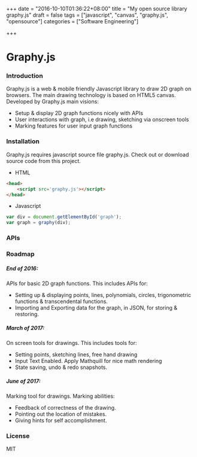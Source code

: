 +++
date = "2016-10-10T01:36:22+08:00"
title = "My open source library graphy.js"
draft = false
tags = ["javascript", "canvas", "graphy.js", "opensource"]
categories = ["Software Engineering"]

+++

# Graphy.js

### Introduction

Graphy.js is a web & mobile friendly Javascript library to draw 2D graph on browsers. The main drawing technology is based on HTML5 canvas. Developed by 
Graphy.js main visions:

  - Setup & display 2D graph functions nicely with APIs
  - User interactions with graph, i.e drawing, sketching via onscreen tools
  - Marking features for user input graph functions

### Installation

Graphy.js requires javascript source file graphy.js. Check out or download source code from this project.

  - HTML
```html
<head>
    <script src='graphy.js'></script>
</head>
```

  - Javascript
```js
var div = document.getElementById('graph');
var graph = graphy(div);
```

### APIs



### Roadmap

##### End of 2016:
APIs for basic 2D graph functions. This includes APIs for:
 - Setting up & displaying points, lines, polynomials, circles, trigonometric functions & transcendental functions.
 - Importing and Exporting data for the graph, in JSON, for storing & restoring.

##### March of 2017:
On screen tools for drawings. This includes tools for:
 - Setting points, sketching lines, free hand drawing
 - Input Text Enabled. Apply Mathquill for nice math rendering
 - State saving, undo & redo snapshots.

##### June of 2017:
Marking tool for drawings. Marking abilities:
 - Feedback of correctness of the drawing.
 - Pointing out the location of mistakes.
 - Giving hints for self accomplishment.
 
### License
MIT

   [git-repo-url]: <https://github.com/quangphuc789/graphy.js>
